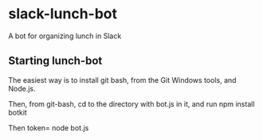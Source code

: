 # slack-lunch-bot

A bot for organizing lunch in Slack

## Starting lunch-bot

The easiest way is to install git bash, from the Git Windows tools, and Node.js.

Then, from git-bash, cd to the directory with bot.js in it, and run
npm install botkit

Then
token=<your bot token from slack> node bot.js
